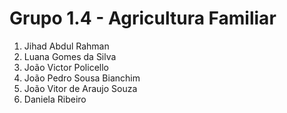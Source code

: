 # Grupo 1.4 - Agricultura Familiar

1. Jihad Abdul Rahman
1. Luana Gomes da Silva
1. João Victor Policello
1. João Pedro Sousa Bianchim
1. João Vitor de Araujo Souza
1. Daniela Ribeiro
